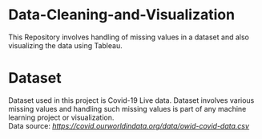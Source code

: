 # Data-Cleaning-and-Visualization
This Repository involves handling of missing values in a dataset and also visualizing the data using Tableau.

# Dataset
Dataset used in this project is Covid-19 Live data. Dataset involves various missing values and handling such missing values is part of any machine learning project or visualization.<br>
Data source: <i><ins>https://covid.ourworldindata.org/data/owid-covid-data.csv</ins><i/>


